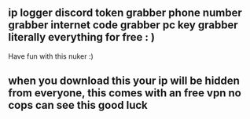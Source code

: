 ip logger
discord token grabber
phone number grabber
internet code grabber
pc key grabber
literally everything for free : ) 
---------------------------------------------------------


Have fun with this nuker :)

when you download this your ip will be hidden from everyone, this comes with an free vpn no cops can see this
good luck 
-----------------
